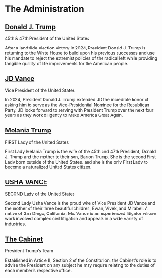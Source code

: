 # 					The Administration				

[](https://www.whitehouse.gov/administration/donald-j-trump/)

## [Donald J. Trump](https://www.whitehouse.gov/administration/donald-j-trump/)

45th &amp; 47th President of the United States

After a landslide election victory in 2024, President Donald J. Trump is returning to the White House to build upon his previous successes and use his mandate to reject the extremist policies of the radical left while providing tangible quality of life improvements for the American people.

[](https://www.whitehouse.gov/administration/jd-vance/)

## [JD Vance](https://www.whitehouse.gov/administration/jd-vance/)

Vice President of the United States

In 2024, President Donald J. Trump extended JD the incredible honor of asking him to serve as the Vice-Presidential Nominee for the Republican Party. JD looks forward to serving with President Trump over the next four years as they work diligently to Make America Great Again.

[](https://www.whitehouse.gov/administration/melania-trump/)

## [Melania Trump](https://www.whitehouse.gov/administration/melania-trump/)

FIRST Lady of the United States

First Lady Melania Trump is the wife of the 45th and 47th President, Donald J. Trump and the mother to their son, Barron Trump. She is the second First Lady born outside of the United States, and she is the only First Lady to become a naturalized United States citizen. 

[](https://www.whitehouse.gov/administration/usha-vance/)

## [USHA VANCE](https://www.whitehouse.gov/administration/usha-vance/)

SECOND Lady of the United States

Second Lady Usha Vance is the proud wife of Vice President JD Vance and the mother of their three beautiful children, Ewan, Vivek, and Mirabel. A native of San Diego, California, Ms. Vance is an experienced litigator whose work involved complex civil litigation and appeals in a wide variety of industries.

[](https://www.whitehouse.gov/administration/the-cabinet/)

## [The Cabinet](https://www.whitehouse.gov/administration/the-cabinet/)

President Trump’s Team

Established in Article II, Section 2 of the Constitution, the Cabinet’s role is to advise the President on any subject he may require relating to the duties of each member’s respective office.
